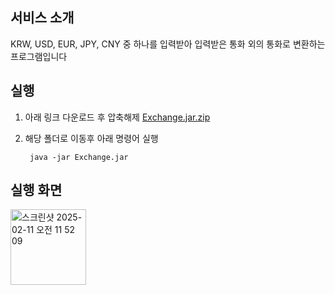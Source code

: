 
## 서비스 소개
KRW, USD, EUR, JPY, CNY 중 하나를 입력받아 입력받은 통화 외의 통화로 변환하는 프로그램입니다 


## 실행

1. 아래 링크 다운로드 후 압축해제
[Exchange.jar.zip](https://github.com/user-attachments/files/18744703/Exchange.jar.zip)

2. 해당 폴더로 이동후 아래 명령어 실행
       
        java -jar Exchange.jar 

## 실행 화면

<img width="121" alt="스크린샷 2025-02-11 오전 11 52 09" src="https://github.com/user-attachments/assets/91146343-1c59-4fb0-ae9a-7ab3c5e118c0" />



